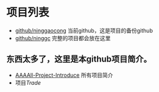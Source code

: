 # 项目列表

- [github/ninggaocong](https://github.com/ninggaocong) 当前github，这是项目的备份github
- [github/ninggc](https://github.com/ninggc) 完整的项目都会放在这里

## 东西太多了，这里是本github项目简介。

- [AAAAll-Project-Introduce](https://github.com/ninggaocong/AAAAll-Project-Introduce) 所有项目简介
- 项目*Trade*
